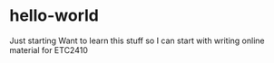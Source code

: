# hello-world
Just starting
Want to learn this stuff so I can start with writing online material for ETC2410
